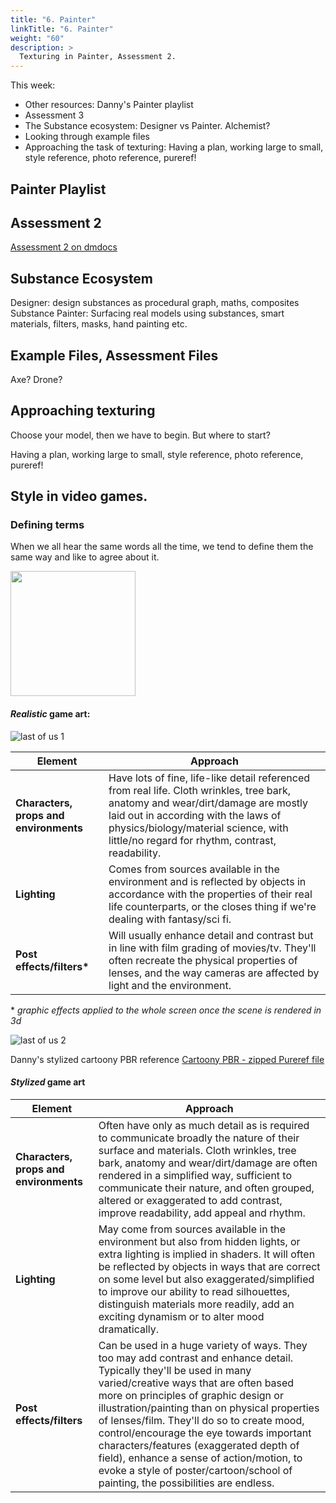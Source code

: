 ```yaml
---
title: "6. Painter"
linkTitle: "6. Painter"
weight: "60"
description: >
  Texturing in Painter, Assessment 2.
---
```



This week:
* Other resources: Danny's Painter playlist
* Assessment 3
* The Substance ecosystem: Designer vs Painter. Alchemist?
* Looking through example files
* Approaching the task of texturing: Having a plan, working large to small, style reference, photo reference, pureref!

## Painter Playlist

## Assessment 2
[Assessment 2 on dmdocs](../assessments/#2-model-surfacing)

## Substance Ecosystem

Designer: design substances as procedural graph, maths, composites
Substance Painter: Surfacing real models using substances, smart materials, filters, masks, hand painting etc.

## Example Files, Assessment Files
Axe? Drone?

## Approaching texturing
Choose your model, then we have to begin. But where to start?

Having a plan, working large to small, style reference, photo reference, pureref!

## Style in video games.

### Defining terms
When we all hear the same words all the time, we tend to define them the same way and like to agree about it.  

<img src="troll_face.png" width="200" />

#### *Realistic* game art:

![last of us 1](realism_lastofus2_1.jpg)
  
Element | Approach
--- | ---
**Characters, props and environments** | Have lots of fine, life-like detail referenced from real life. Cloth wrinkles, tree bark, anatomy and wear/dirt/damage are mostly laid out in according with the laws of physics/biology/material science, with little/no regard for rhythm, contrast, readability.  
**Lighting** | Comes from sources available in the environment and is reflected by objects in accordance with the properties of their real life counterparts, or the closes thing if we're dealing with fantasy/sci fi.  
**Post effects/filters\*** | Will usually enhance detail and contrast but in line with film grading of movies/tv. They'll often recreate the physical properties of lenses, and the way cameras are affected by light and the environment.  

\* *graphic effects applied to the whole screen once the scene is rendered in 3d*

![last of us 2](realism_lastofus2_2.png)

Danny's stylized cartoony PBR reference
[Cartoony PBR - zipped Pureref file](../resources/PBRCartoonyLook1.pur.zip)

#### *Stylized* game art  

Element | Approach
--- | ---
**Characters, props and environments** | Often have only as much detail as is required to communicate broadly the nature of their surface and materials. Cloth wrinkles, tree bark, anatomy and wear/dirt/damage are often rendered in a simplified way, sufficient to communicate their nature, and often grouped, altered or exaggerated to add contrast, improve readability, add appeal and rhythm.  
**Lighting** | May come from sources available in the environment but also from hidden lights, or extra lighting is implied in shaders. It will often be reflected by objects in ways that are correct on some level but also exaggerated/simplified to improve our ability to read silhouettes, distinguish materials more readily, add an exciting dynamism or to alter mood dramatically.   
**Post effects/filters** | Can be used in a huge variety of ways. They too may add contrast and enhance detail. Typically they'll be used in many varied/creative ways that are often based more on principles of graphic design or illustration/painting than on physical properties of lenses/film. They'll do so to create mood, control/encourage the eye towards important characters/features (exaggerated depth of field), enhance a sense of action/motion, to evoke a style of poster/cartoon/school of painting, the possibilities are endless.  
